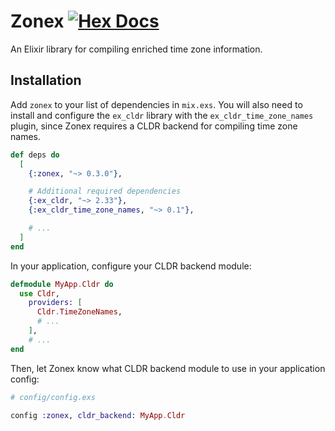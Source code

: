 # Zonex [![Hex Docs](https://img.shields.io/hexpm/v/zonex)](https://hexdocs.pm/zonex/readme.html)

An Elixir library for compiling enriched time zone information.

## Installation

Add `zonex` to your list of dependencies in `mix.exs`. You will also need to install and configure the `ex_cldr` library with the `ex_cldr_time_zone_names` plugin, since Zonex requires a CLDR backend for compiling time zone names.

```elixir
def deps do
  [
    {:zonex, "~> 0.3.0"},

    # Additional required dependencies
    {:ex_cldr, "~> 2.33"},
    {:ex_cldr_time_zone_names, "~> 0.1"},

    # ...
  ]
end
```

In your application, configure your CLDR backend module:

```elixir
defmodule MyApp.Cldr do
  use Cldr,
    providers: [
      Cldr.TimeZoneNames,
      # ...
    ],
    # ...
end
```

Then, let Zonex know what CLDR backend module to use in your application config:

```elixir
# config/config.exs

config :zonex, cldr_backend: MyApp.Cldr
```
